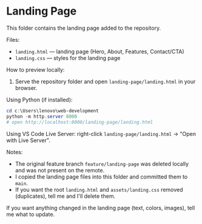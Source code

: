 # Landing Page

This folder contains the landing page added to the repository.

Files:
- `landing.html` — landing page (Hero, About, Features, Contact/CTA)
- `landing.css` — styles for the landing page

How to preview locally:

1. Serve the repository folder and open `landing-page/landing.html` in your browser.

Using Python (if installed):

```powershell
cd c:\Users\lenovo\web-development
python -m http.server 8000
# open http://localhost:8000/landing-page/landing.html
```

Using VS Code Live Server: right-click `landing-page/landing.html` -> "Open with Live Server".

Notes:
- The original feature branch `feature/landing-page` was deleted locally and was not present on the remote.
- I copied the landing page files into this folder and committed them to `main`.
- If you want the root `landing.html` and `assets/landing.css` removed (duplicates), tell me and I'll delete them.

If you want anything changed in the landing page (text, colors, images), tell me what to update.